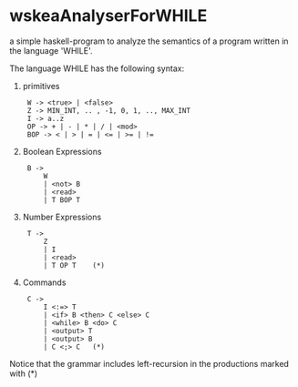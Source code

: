 wskeaAnalyserForWHILE
=====================

a simple haskell-program to analyze the semantics of a program written in the language 'WHILE'.

The language WHILE has the following syntax:

1. primitives

		W -> <true> | <false>
		Z -> MIN_INT, .. , -1, 0, 1, .., MAX_INT
		I -> a..z
		OP -> + | - | * | / | <mod>
		BOP -> < | > | = | <= | >= | !=

2. Boolean Expressions

		B ->
			W
			| <not> B
			| <read>
			| T BOP T

3. Number Expressions

		T ->
			Z
			| I
			| <read>
			| T OP T 	(*)

4. Commands

		C ->
			I <:=> T
			| <if> B <then> C <else> C
			| <while> B <do> C
			| <output> T
			| <output> B
			| C <;> C	(*)


Notice that the grammar includes left-recursion in the productions marked with (*)
